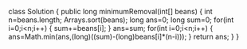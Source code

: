 class Solution {
public long minimumRemoval(int[] beans)
{
int n=beans.length;
Arrays.sort(beans);
long ans=0;
long sum=0;
for(int i=0;i<n;i++)
{
sum+=beans[i];
}
ans=sum;
for(int i=0;i<n;i++)
{
ans=Math.min(ans,(long)((sum)-(long)beans[i]*(n-i)));
}
return ans;
}
}